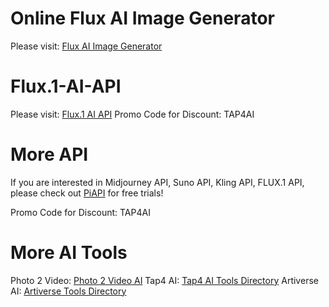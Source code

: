 # Online Flux AI Image Generator
Please visit: [Flux AI Image Generator](https://flux-ai.io/)

# Flux.1-AI-API
Please visit: [Flux.1 AI API](https://piapi.ai/)
Promo Code for Discount: TAP4AI

# More API
If you are interested in Midjourney API, Suno API, Kling API, FLUX.1 API, please check out [PiAPI]((https://piapi.ai/)) for free trials!

Promo Code for Discount: TAP4AI

# More AI Tools
Photo 2 Video: [Photo 2 Video AI](https://dreammachineai.online/)
Tap4 AI: [Tap4 AI Tools Directory](https://tap4.ai/)
Artiverse AI: [Artiverse Tools Directory](https://artiverse.app/)
